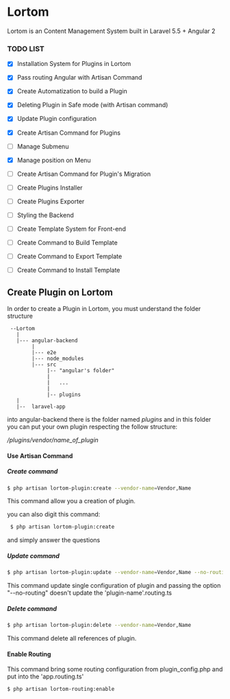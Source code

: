 # Lortom
Lortom is an Content Management System built in Laravel 5.5 + Angular 2

### TODO LIST

- [x] Installation System for Plugins in Lortom
- [x] Pass routing Angular with Artisan Command
- [x] Create Automatization to build a Plugin
- [x] Deleting Plugin in Safe mode (with Artisan command)
- [x] Update Plugin configuration
- [x] Create Artisan Command for Plugins
- [ ] Manage Submenu
- [x] Manage position on Menu
- [ ] Create Artisan Command for Plugin's Migration
- [ ] Create Plugins Installer
- [ ] Create Plugins Exporter
- [ ] Styling the Backend
- [ ] Create Template System for Front-end
- [ ] Create Command to Build Template
- [ ] Create Command to Export Template
- [ ] Create Command to Install Template


## Create Plugin on Lortom

In order to create a Plugin in Lortom, you must understand the folder structure

```
 --Lortom
   |
   |--- angular-backend
        |
        |--- e2e
        |--- node_modules
        |--- src
             |-- "angular's folder"
             |   
             |   ...
             |
             |-- plugins
   |
   |--  laravel-app
 ```
 
 into angular-backend there is the folder named  *plugins* and in this folder you can put your own plugin respecting the
 follow structure:
 
 */plugins/vendor/name_of_plugin*
 
 
 #### Use Artisan Command
 
 
 ##### Create command
 ```bash
 $ php artisan lortom-plugin:create --vendor-name=Vendor,Name
 ```
 
 This command allow you a creation of plugin.
 
 you can also digit this command:
 
 ```bash
  $ php artisan lortom-plugin:create
 ```
 
 and simply answer the questions
 
 
 ##### Update command
 
 ```bash
 $ php artisan lortom-plugin:update --vendor-name=Vendor,Name --no-routing
 ```
 
 This command update single configuration of plugin and passing the option "--no-routing" doesn't update the 
 'plugin-name'.routing.ts
 
 
 ##### Delete command
 
  ```bash
  $ php artisan lortom-plugin:delete --vendor-name=Vendor,Name
  ```
  
  This command delete all references of plugin.
  
  
  #### Enable Routing
  
  This command bring some routing configuration from plugin_config.php and put into the 'app.routing.ts'
  
  ```bash
  $ php artisan lortom-routing:enable
  ```
 
 
 
 

